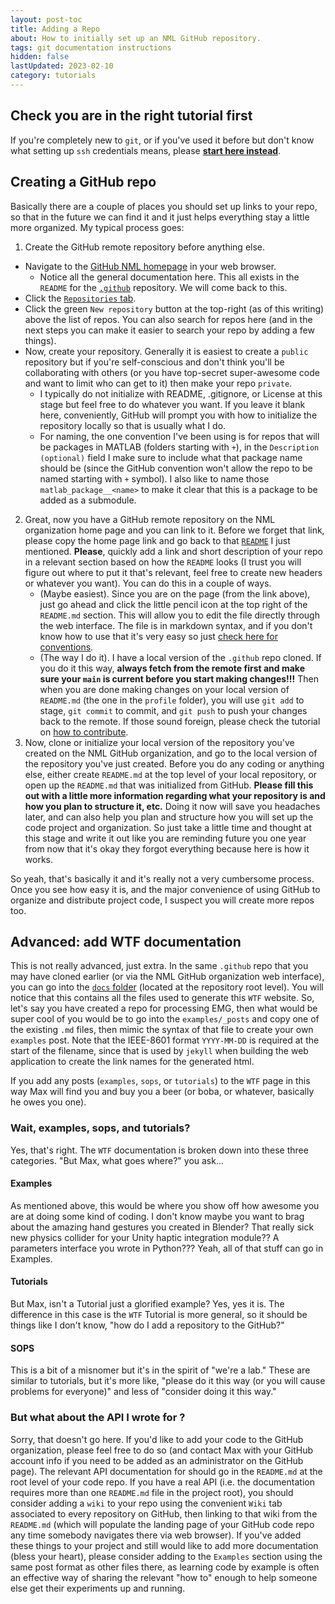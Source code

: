 ```yaml
---
layout: post-toc
title: Adding a Repo
about: How to initially set up an NML GitHub repository.
tags: git documentation instructions
hidden: false
lastUpdated: 2023-02-10
category: tutorials
---
```


## Check you are in the right tutorial first ## 
If you're completely new to `git`, or if you've used it before but don't know what setting up `ssh` credentials means, please **[start here instead](https://code.nml.wtf/tutorials/2022/06/26/credentials.html)**. 

## Creating a GitHub repo ##
Basically there are a couple of places you should set up links to your repo, so that in the future we can find it and it just helps everything stay a little more organized. My typical process goes:
1. Create the GitHub remote repository before anything else. 
  + Navigate to the [GitHub NML homepage](https://github.com/Neuro-Mechatronics-Interfaces) in your web browser. 
    - Notice all the general documentation here. This all exists in the `README` for the [`.github`](https://github.com/Neuro-Mechatronics-Interfaces/.github/tree/main/profile#readme) repository. We will come back to this.
  + Click the [`Repositories` tab](https://github.com/orgs/Neuro-Mechatronics-Interfaces/repositories).
  + Click the green `New repository` button at the top-right (as of this writing) above the list of repos. You can also search for repos here (and in the next steps you can make it easier to search your repo by adding a few things). 
  + Now, create your repository. Generally it is easiest to create a `public` repository but if you're self-conscious and don't think you'll be collaborating with others (or you have top-secret super-awesome code and want to limit who can get to it) then make your repo `private`. 
    - I typically do not initialize with README, .gitignore, or License at this stage but feel free to do whatever you want. If you leave it blank here, conveniently, GitHub will prompt you with how to initialize the repository locally so that is usually what I do.
    - For naming, the one convention I've been using is for repos that will be packages in MATLAB (folders starting with `+`), in the `Description (optional)` field I make sure to include what that package name should be (since the GitHub convention won't allow the repo to be named starting with `+` symbol). I also like to name those `matlab_package__<name>` to make it clear that this is a package to be added as a submodule.
2. Great, now you have a GitHub remote repository on the NML organization home page and you can link to it. Before we forget that link, please copy the home page link and go back to that [`README`](https://github.com/Neuro-Mechatronics-Interfaces/.github/tree/main/profile#readme) I just mentioned. **Please**, quickly add a link and short description of your repo in a relevant section based on how the `README` looks (I trust you will figure out where to put it that's relevant, feel free to create new headers or whatever you want). You can do this in a couple of ways.
    - (Maybe easiest). Since you are on the page (from the link above), just go ahead and click the little pencil icon at the top right of the `README.md` section. This will allow you to edit the file directly through the web interface. The file is in markdown syntax, and if you don't know how to use that it's very easy so just [check here for conventions](https://www.markdownguide.org/basic-syntax/). 
	- (The way I do it). I have a local version of the `.github` repo cloned. If you do it this way, **always fetch from the remote first and make sure your `main` is current before you start making changes!!!** Then when you are done making changes on your local version of `README.md` (the one in the `profile` folder), you will use `git add` to stage, `git commit` to commit, and `git push` to push your changes back to the remote. If those sound foreign, please check the tutorial on [how to contribute](https://code.nml.wtf/tutorials/2022/06/25/contributing.html). 
3. Now, clone or initialize your local version of the repository you've created on the NML GitHub organization, and go to the local version of the repository you've just created. Before you do any coding or anything else, either create `README.md` at the top level of your local repository, or open up the `README.md` that was initialized from GitHub. **Please fill this out with a little more information regarding what your repository is and how you plan to structure it, etc.** Doing it now will save you headaches later, and can also help you plan and structure how you will set up the code project and organization. So just take a little time and thought at this stage and write it out like you are reminding future you one year from now that it's okay they forgot everything because here is how it works.  

So yeah, that's basically it and it's really not a very cumbersome process. Once you see how easy it is, and the major convenience of using GitHub to organize and distribute project code, I suspect you will create more repos too.  

## Advanced: add WTF documentation ##
This is not really advanced, just extra. In the same `.github` repo that you may have cloned earlier (or via the NML GitHub organization web interface), you can go into the [`docs` folder](https://github.com/Neuro-Mechatronics-Interfaces/.github/tree/main/docs) (located at the repository root level). You will notice that this contains all the files used to generate this `WTF` website. So, let's say you have created a repo for processing EMG, then what would be super cool of you would be to go into the `examples/_posts` and copy one of the existing `.md` files, then mimic the syntax of that file to create your own `examples` post. Note that the IEEE-8601 format `YYYY-MM-DD` is required at the start of the filename, since that is used by `jekyll` when building the web application to create the link names for the generated html.  

If you add any posts (`examples`, `sops`, or `tutorials`) to the `WTF` page in this way Max will find you and buy you a beer (or boba, or whatever, basically he owes you one). 

### Wait, examples, sops, and tutorials? ###
Yes, that's right. The `WTF` documentation is broken down into these three categories. "But Max, what goes where?" you ask...

#### Examples ####
As mentioned above, this would be where you show off how awesome you are at doing some kind of coding. I don't know maybe you want to brag about the amazing hand gestures you created in Blender? That really sick new physics collider for your Unity haptic integration module?? A parameters interface you wrote in Python??? Yeah, all of that stuff can go in Examples.

#### Tutorials ####
But Max, isn't a Tutorial just a glorified example? Yes, yes it is. The difference in this case is the `WTF` Tutorial is more general, so it should be things like I don't know, "how do I add a repository to the GitHub?" 

#### SOPS ####
This is a bit of a misnomer but it's in the spirit of "we're a lab." These are similar to tutorials, but it's more like, "please do it this way (or you will cause problems for everyone)" and less of "consider doing it this way."

### But what about the API I wrote for <thing>? ###  
Sorry, that doesn't go here. If you'd like to add your code to the GitHub organization, please feel free to do so (and contact Max with your GitHub account info if you need to be added as an administrator on the GitHub page). The relevant API documentation for <thing> should go in the `README.md` at the root level of your code repo. If you have a real API (i.e. the documentation requires more than one `README.md` file in the project root), you should consider adding a `wiki` to your repo using the convenient `Wiki` tab associated to every repository on GitHub, then linking to that wiki from the `README.md` (which will populate the landing page of your GitHub code repo any time somebody navigates there via web browser). If you've added these things to your project and still would like to add more documentation (bless your heart), please consider adding to the `Examples` section using the same post format as other files there, as learning code by example is often an effective way of sharing the relevant "how to" enough to help someone else get their experiments up and running.   